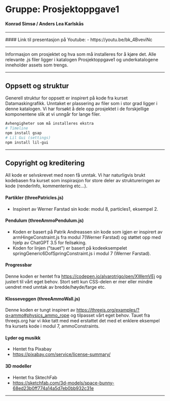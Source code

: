 # Gruppe: Prosjektoppgave1
#### Konrad Simsø / Anders Lea Karlskås
<hr>
#### Link til presentasjon på Youtube:
- https://youtu.be/bk_4BveviNc

<hr>
Informasjon om prosjektet og hva som må installeres for å kjøre det. Alle relevante .js filer ligger i katalogen Prosjektoppgave1 og underkatalogene inneholder assets som trengs.

<hr>

## Oppsett og struktur
Generell struktur for oppsett er inspirert på kode fra kurset Datamaskingrafikk. Unntaket er plassering av filer som i stor grad ligger i denne katalogen. Vi har forsøkt å dele opp prosjektet i de forskjellige komponentene slik at vi unngår for lange filer.

```bash
Avhengigheter som må installeres ekstra
# Timeline
npm install gsap
# Lil Gui (settings)
npm install lil-gui
```
<hr>

## Copyright og kreditering

All kode er selvskrevet med noen få unntak. Vi har naturligvis brukt kodebasen fra kurset som inspirasjon for store deler av struktureringen av kode (renderInfo, kommentering etc...). 

#### Partikler (threePatricles.js)
- Inspirert av Werner Farstad sin kode: modul 8, particles1, eksempel 2.

#### Pendulum (threeAmmoPendulum.js)
- Koden er basert på Patrik Andreassen sin kode som igjen er inspirert av armHingeConstraint.js fra modul 7(Werner Farstad) og støttet opp med hjelp av ChatGPT 3.5 for feilsøking.
- Koden for linjen ("tauet") er basert på kodeeksempelet springGeneric6DofSpringConstraint.js i modul 7 (Werner Farstad).

#### Progressbar 
Denne koden er hentet fra https://codepen.io/alvarotrigo/pen/XWemVEj og justert til vårt eget behov. Stort sett kun CSS-delen er mer eller mindre uendret med unntak av bredde/høyde/farge etc.

#### Klosseveggen (threeAmmoWall.js)
Denne koden er tungt inspirert av https://threejs.org/examples/?q=ammo#physics_ammo_rope og tilpasset vårt eget behov. Tauet fra threejs.org har vi ikke tatt med med erstattet det med et enklere eksempel fra kursets kode i modul 7, ammoConstraints.


#### Lyder og musikk
- Hentet fra Pixabay 
- https://pixabay.com/service/license-summary/

#### 3D modeller
- Hentet fra SktechFab 
- https://sketchfab.com/3d-models/space-bunny-68ed23b0ff774a14a5d7eb0bb932c31e
<hr>
